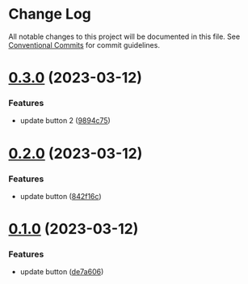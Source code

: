 # Change Log

All notable changes to this project will be documented in this file.
See [Conventional Commits](https://conventionalcommits.org) for commit guidelines.

# [0.3.0](https://github.com/arbi-grine/shared-modules/compare/v0.2.0...v0.3.0) (2023-03-12)


### Features

* update button 2 ([9894c75](https://github.com/arbi-grine/shared-modules/commit/9894c751e29d0920433fb25098b721a2d7cced53))





# [0.2.0](https://github.com/arbi-grine/shared-modules/compare/v0.1.0...v0.2.0) (2023-03-12)


### Features

* update button ([842f16c](https://github.com/arbi-grine/shared-modules/commit/842f16c80c859da825060e21dd82f57ab1315dd2))





# [0.1.0](https://github.com/arbi-grine/shared-modules/compare/v0.0.8...v0.1.0) (2023-03-12)


### Features

* update button ([de7a606](https://github.com/arbi-grine/shared-modules/commit/de7a606498dc74926f25b3098bb6c94df370602d))
